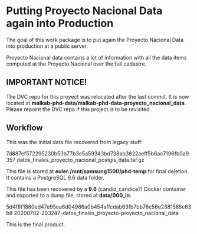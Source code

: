 # Putting Proyecto Nacional Data again into Production

The goal of this work package is to put again the Proyecto Nacional Data into production at a public server. 

Proyecto Nacional data contains a lot of information with all the data items computed at the Proyecto Nacional over the full cadastre.

## IMPORTANT NOTICE!

The DVC repo for this proyect was relocated after the last commit. It is now located at **malkab-phd-data/malkab-phd-data-proyecto_nacional_data**. Please repoint the DVC repo if this project is to be revisited.

## Workflow

This was the initial data file recovered from legacy stuff:

7d887ef572295230b53b77b3e5a59343bd738ab3822aeff5b6ac7196fb0a9357
datos_finales_proyecto_nacional_postgis_data.tar.gz

This file is stored at **euler:/mnt/samsung1500/phd-temp** for final deletion. It contains a PostgreSQL 9.6 data folder.

This file has been recovered by a **9.6** (candid_candice?) Docker container and exported to a dump file, stored at **data/000_in**:

5d4f8f1880ed47e95ea6d04986a0b454affcdab63fb7bb76c56e2381585c63b8
20200702-203247-datos_finales_proyecto-proyecto_nacional_data

This is the final product.
